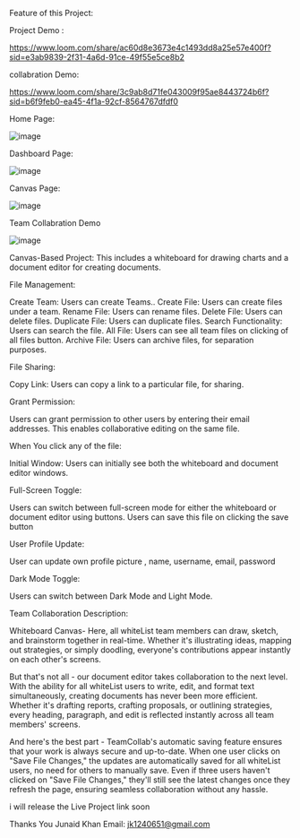 Feature of this Project:

Project Demo :

https://www.loom.com/share/ac60d8e3673e4c1493dd8a25e57e400f?sid=e3ab9839-2f31-4a6d-91ce-49f55e5ce8b2

collabration Demo:

https://www.loom.com/share/3c9ab8d71fe043009f95ae8443724b6f?sid=b6f9feb0-ea45-4f1a-92cf-8564767dfdf0

Home Page:

![image](https://github.com/Junaid1240651/canvas-whiteboard-and-document-Editor/assets/86207985/36eb3e74-f2a4-4756-80f9-2b7f14e845be)

Dashboard Page:

![image](https://github.com/Junaid1240651/canvas-whiteboard-and-document-Editor/assets/86207985/e4768e1c-4a8e-4ffd-a7e0-827ef8932038)

Canvas Page:

![image](https://github.com/Junaid1240651/canvas-whiteboard-and-document-Editor/assets/86207985/5ce1b06a-4285-41d1-8b94-3862ec19e6f9)

Team Collabration Demo

![image](https://github.com/Junaid1240651/canvas-whiteboard-and-document-Editor/assets/86207985/41ac1bd2-8bbf-4fcb-93d6-94f122904b5b)


Canvas-Based Project: This includes a whiteboard for drawing charts and a document editor for creating documents.

File Management:

Create Team: Users can create Teams..
Create File: Users can create files under a team.
Rename File: Users can rename files.
Delete File: Users can delete files.
Duplicate File: Users can duplicate files.
Search Functionality: Users can search the file.
All File: Users can see all team files on clicking of all files button.
Archive File: Users can archive files, for separation purposes.

File Sharing:

Copy Link: Users can copy a link to a particular file, for sharing.

Grant Permission: 

Users can grant permission to other users by entering their email addresses. This enables collaborative editing on the same file.

When You click any of the file:

Initial Window: Users can initially see both the whiteboard and document editor windows.

Full-Screen Toggle:

Users can switch between full-screen mode for either the whiteboard or document editor using buttons.
Users can save this file on clicking the save button

User Profile Update:

User can update own profile picture , name, username, email, password 

Dark Mode Toggle:

Users can switch between Dark Mode and Light Mode.

Team Collaboration Description:

Whiteboard Canvas- Here, all whiteList team members can draw, sketch, and brainstorm together in real-time. Whether it's illustrating ideas, mapping out strategies, or simply doodling, everyone's contributions appear instantly on each other's screens.

But that's not all - our document editor takes collaboration to the next level. With the ability for all whiteList users to write, edit, and format text simultaneously, creating documents has never been more efficient. Whether it's drafting reports, crafting proposals, or outlining strategies, every heading, paragraph, and edit is reflected instantly across all team members' screens.

And here's the best part - TeamCollab's automatic saving feature ensures that your work is always secure and up-to-date. When one user clicks on "Save File Changes," the updates are automatically saved for all whiteList users, no need for others to manually save. Even if three users haven't clicked on "Save File Changes," they'll still see the latest changes once they refresh the page, ensuring seamless collaboration without any hassle.

i will release the Live Project link soon

Thanks You 
Junaid Khan
Email: jk1240651@gmail.com
